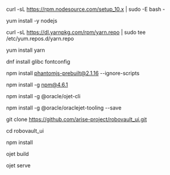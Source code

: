 curl -sL https://rpm.nodesource.com/setup_10.x | sudo -E bash -

yum install -y nodejs

curl -sL https://dl.yarnpkg.com/rpm/yarn.repo | sudo tee /etc/yum.repos.d/yarn.repo

yum install yarn

dnf install glibc fontconfig

npm install phantomjs-prebuilt@2.1.16 --ignore-scripts

npm install -g npm@4.6.1

npm install -g @oracle/ojet-cli

npm install -g @oracle/oraclejet-tooling --save

git clone https://github.com/arise-project/robovault_ui.git

cd robovault_ui

npm install

ojet build

ojet serve